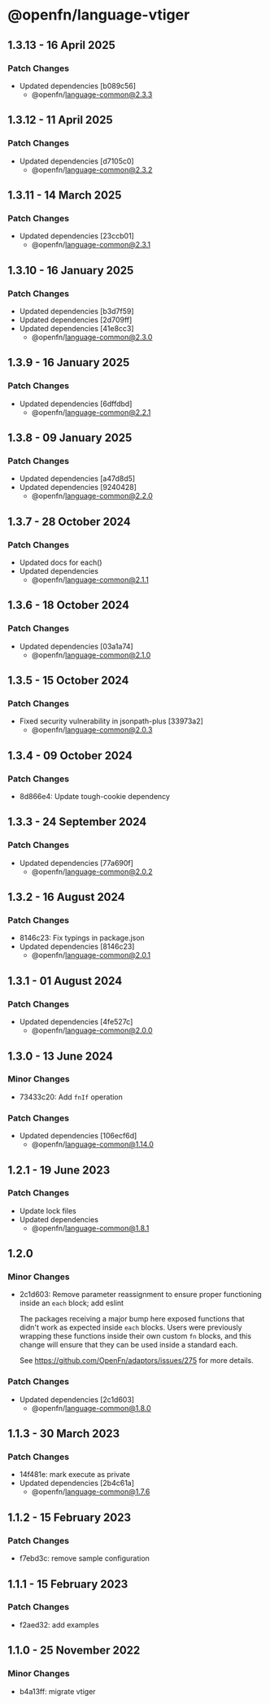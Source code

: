 # @openfn/language-vtiger

## 1.3.13 - 16 April 2025

### Patch Changes

* Updated dependencies \[b089c56]
  * @openfn/language-common@2.3.3

## 1.3.12 - 11 April 2025

### Patch Changes

* Updated dependencies \[d7105c0]
  * @openfn/language-common@2.3.2

## 1.3.11 - 14 March 2025

### Patch Changes

* Updated dependencies \[23ccb01]
  * @openfn/language-common@2.3.1

## 1.3.10 - 16 January 2025

### Patch Changes

* Updated dependencies \[b3d7f59]
* Updated dependencies \[2d709ff]
* Updated dependencies \[41e8cc3]
  * @openfn/language-common@2.3.0

## 1.3.9 - 16 January 2025

### Patch Changes

* Updated dependencies \[6dffdbd]
  * @openfn/language-common@2.2.1

## 1.3.8 - 09 January 2025

### Patch Changes

* Updated dependencies \[a47d8d5]
* Updated dependencies \[9240428]
  * @openfn/language-common@2.2.0

## 1.3.7 - 28 October 2024

### Patch Changes

* Updated docs for each()
* Updated dependencies
  * @openfn/language-common@2.1.1

## 1.3.6 - 18 October 2024

### Patch Changes

* Updated dependencies \[03a1a74]
  * @openfn/language-common@2.1.0

## 1.3.5 - 15 October 2024

### Patch Changes

* Fixed security vulnerability in jsonpath-plus \[33973a2]
  * @openfn/language-common@2.0.3

## 1.3.4 - 09 October 2024

### Patch Changes

* 8d866e4: Update tough-cookie dependency

## 1.3.3 - 24 September 2024

### Patch Changes

* Updated dependencies \[77a690f]
  * @openfn/language-common@2.0.2

## 1.3.2 - 16 August 2024

### Patch Changes

* 8146c23: Fix typings in package.json
* Updated dependencies \[8146c23]
  * @openfn/language-common@2.0.1

## 1.3.1 - 01 August 2024

### Patch Changes

* Updated dependencies \[4fe527c]
  * @openfn/language-common@2.0.0

## 1.3.0 - 13 June 2024

### Minor Changes

* 73433c20: Add `fnIf` operation

### Patch Changes

* Updated dependencies \[106ecf6d]
  * @openfn/language-common@1.14.0

## 1.2.1 - 19 June 2023

### Patch Changes

* Update lock files
* Updated dependencies
  * @openfn/language-common@1.8.1

## 1.2.0

### Minor Changes

* 2c1d603: Remove parameter reassignment to ensure proper functioning inside an
  `each` block; add eslint

  The packages receiving a major bump here exposed functions that didn't work as
  expected inside `each` blocks. Users were previously wrapping these functions
  inside their own custom `fn` blocks, and this change will ensure that they can
  be used inside a standard each.

  See https://github.com/OpenFn/adaptors/issues/275 for more details.

### Patch Changes

* Updated dependencies \[2c1d603]
  * @openfn/language-common@1.8.0

## 1.1.3 - 30 March 2023

### Patch Changes

* 14f481e: mark execute as private
* Updated dependencies \[2b4c61a]
  * @openfn/language-common@1.7.6

## 1.1.2 - 15 February 2023

### Patch Changes

* f7ebd3c: remove sample configuration

## 1.1.1 - 15 February 2023

### Patch Changes

* f2aed32: add examples

## 1.1.0 - 25 November 2022

### Minor Changes

* b4a13ff: migrate vtiger
